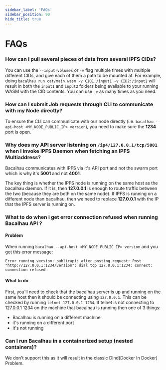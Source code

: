 ```yaml
---
sidebar_label: 'FAQs'
sidebar_position: 90
hide_title: true
---
```


# FAQs

### How can I pull several pieces of data from several IPFS CIDs? 

You can use the `--input-volumes` or `-v` flag multiple times with multiple different CIDs, and give each of them a path to be mounted at. 
For example, doing `bacalhau run cat/main.wasm -v CID1:/input1 -v CID2:/input2` will result in both the `input1` and `input2` folders being available to your running WASM with the CID contents. You can use `-v` as many times as you need. 

### How can I submit Job requests through CLI to communicate with my Node directly?

To ensure the CLI can communicate with our node directly (i.e. `bacalhau --api-host <MY_NODE_PUBLIC_IP> version`), you need to make sure the **1234** port is open.

### Why does my API server listening on `/ip4/127.0.0.1/tcp/5001` when I invoke IPFS Daemon when fetching an IPFS Multiaddress?

Bacalhau communicates with IPFS via it's API port and not the swarm port which is why it's **5001** and not **4001**.

The key thing is whether the IPFS node is running on the same host as the bacalhau daemon. If it is, then **127.0.0.1** is enough to route traffic between the two (because they are both on the same node). If IPFS is running on a different node than bacalhau, then we need to replace **127.0.0.1** with the IP that the IPFS server is running on.

### What to do when i get error connection refused when running Bacalhau API ?

#### Problem
When running `bacalhau --api-host <MY_NODE_PUBLIC_IP> version`  and you get this error message: 

```
Error running version: publicapi: after posting request: Post "http://127.0.0.1:1234/version": dial tcp 127.0.0.1:1234: connect: connection refused
```

#### What to do
First, you'll need to check that the bacalhau server is up and running on the same host then it should be connecting using `127.0.0.1`. This can be checked by running `telnet 127.0.0.1 1234`. If telnet is not connecting to 127.0.0.1 1234 on the machine that bacalhau is running then one of 3 things:

- Bacalhau is running on a different machine
- it's running on a different port
- it's not running

### Can I run Bacalhau in a containerized setup (nested containers)?

We don't support this as it will result in the classic Dind(Docker In Docker) Problem. 